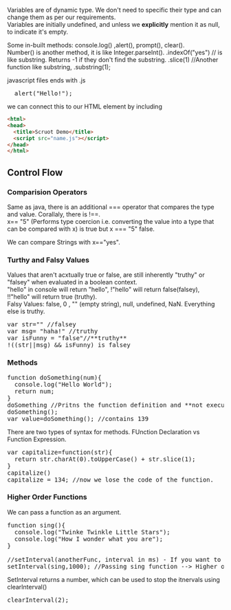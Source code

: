 Variables are of dynamic type. We don't need to specific their type and can change them as per our requirements.    
Variables are initially undefined, and unless we **explicitly** mention it as null, to indicate it's empty.  

Some in-built methods: console.log() ,alert(), prompt(), clear().  
Number() is another method, it is like Integer.parseInt().
<string>.indexOf("yes") // is like substring. Returns -1 if they don't find the substring.
  <string>.slice(1) //Another function like substring, <string>.substring(1);


javascript files ends with .js
<pre>
  alert("Hello!");
</pre>
we can connect this to our HTML element by including
```html
<html>
<head>
  <title>Scruot Demo</title>
  <script src="name.js"></script>
</head>
</html>
```

## Control Flow

### Comparision Operators
Same as java, there is an additional === operator that compares the type and value. Corallaly, there is !==.  
x== "5" (Performs type coercion i.e. converting the value into a type that can be compared with x) is true but x === "5" false.  

We can compare Strings with x=="yes".  

### Turthy and Falsy Values
Values that aren't acxtually true or false, are still inherently "truthy" or "falsey" when evaluated in a boolean context.  
"hello" in console will return "hello", !"hello" will return false(falsey), !!"hello" will return true (truthy).  
Falsy Values: false, 0 , "" (empty string), null, undefined, NaN. 
Everything else is truthy.  

<pre>
var str="" //falsey
var msg= "haha!" //truthy
var isFunny = "false"//**truthy**
!((str||msg) && isFunny) is falsey
</pre>


### Methods
<pre>
function doSomething(num){
  console.log("Hello World");
  return num;
}
doSomething //Pritns the function definition and **not executes** it.
doSomething();
var value=doSomething(); //contains 139
</pre>

There are two types of syntax for methods. FUnction Declaration vs Function Expression.
<pre>
var capitalize=function(str){
  return str.charAt(0).toUpperCase() + str.slice(1);
}
capitalize()
capitalize = 134; //now we lose the code of the function.
</pre>

### Higher Order Functions
We can pass a function as an argument.  
<pre>
function sing(){
  console.log("Twinke Twinkle Little Stars");
  console.log("How I wonder what you are");
}

//setInterval(anotherFunc, interval in ms) - If you want to call the function every interval
setInterval(sing,1000); //Passing sing function --> Higher order function
</pre>
SetInterval returns a number, which can be used to stop the itnervals using clearInterval(<setInterval return num>)  
<pre>
clearInterval(2);
</pre>

